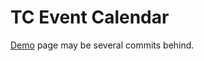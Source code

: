 TC Event Calendar
=================

[Demo](http://dennischen.com/temp/TC-Calendar/index.php) page may be several commits behind.
